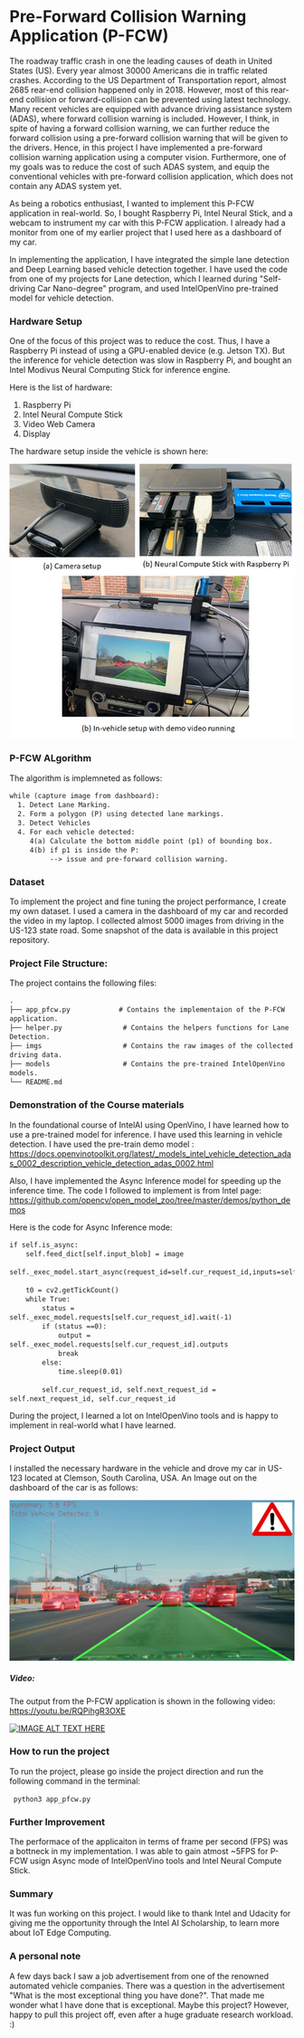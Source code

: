 # Pre-Forward Collision Warning Application (P-FCW)

The roadway traffic crash in one the leading causes of death in United States (US). Every year almost 30000 Americans die in traffic related crashes. According to the US Department of Transportation report, almost 2685 rear-end collision happened only in 2018. However, most of this rear-end collision or forward-collision can be prevented using latest technology. Many recent vehicles are equipped with advance driving assistance system (ADAS), where forward collision warning is included. However, I think, in spite of having a forward collision warning, we can further reduce the forward collision using a pre-forward collision warning that will be given to the drivers. Hence, in this project I have implemented a pre-forward collision warning application using a computer vision. Furthermore, one of my goals was to reduce the cost of such ADAS system, and equip the conventional vehicles with pre-forward collision application, which does not contain any ADAS system yet.


As being a robotics enthusiast, I wanted to implement this P-FCW application in real-world. So, I bought Raspberry Pi, Intel Neural Stick, and a webcam to instrument my car with this P-FCW application. I already had a monitor from one of my earlier project that I used here as a dashboard of my car.


In implementing the application, I have integrated the simple lane detection and Deep Learning based vehicle detection together. I have used the code from one of my projects for Lane detection, which I learned during "Self-driving Car Nano-degree" program, and used IntelOpenVino pre-trained model for vehicle detection.


### Hardware Setup


One of the focus of this project was to reduce the cost. Thus, I have a Raspberry Pi instead of using a GPU-enabled device (e.g. Jetson TX).
But the inference for vehicle detection was slow in Raspberry Pi, and bought an Intel Modivus Neural Computing Stick for inference engine.

Here is the list of hardware:


1. Raspberry Pi 
2. Intel Neural Compute Stick 
3. Video Web Camera 
4. Display

The hardware setup inside the vehicle is shown here:



![Alt text](images/hardware_setup.jpg?raw=true "Hardware Setup")
 


### P-FCW ALgorithm
The algorithm is implemneted as follows:
```
while (capture image from dashboard):
  1. Detect Lane Marking.
  2. Form a polygon (P) using detected lane markings.
  3. Detect Vehicles
  4. For each vehicle detected:
     4(a) Calculate the bottom middle point (p1) of bounding box.
     4(b) if p1 is inside the P:
          --> issue and pre-forward collision warning.
```
### Dataset

To implement the project and fine tuning the project performance, I create my own dataset. I used a camera in the dashboard of my car and recorded the video in my laptop. I collected almost 5000 images from driving in the US-123 state road. Some snapshot of the data is available in this project repository.


### Project File Structure:

The project contains the following files: 

    .
    ├── app_pfcw.py            # Contains the implementaion of the P-FCW application.
    ├── helper.py               # Contains the helpers functions for Lane Detection.
    ├── imgs                    # Contains the raw images of the collected driving data.
    ├── models                  # Contains the pre-trained IntelOpenVino models.
    └── README.md
    


### Demonstration of the Course materials 
In the foundational course of IntelAI using OpenVino, I have learned how to use a pre-trained model for inference. I have used this learning in vehicle detection. I have used the pre-train demo model : https://docs.openvinotoolkit.org/latest/_models_intel_vehicle_detection_adas_0002_description_vehicle_detection_adas_0002.html


Also, I have implemented  the Async Inference model for speeding up the inference time. The code I followed to implement is from Intel page:
https://github.com/opencv/open_model_zoo/tree/master/demos/python_demos

Here is the code for Async Inference mode:

```
if self.is_async:
    self.feed_dict[self.input_blob] = image
    self._exec_model.start_async(request_id=self.cur_request_id,inputs=self.feed_dict)

    t0 = cv2.getTickCount()
    while True:
        status = self._exec_model.requests[self.cur_request_id].wait(-1)
        if (status ==0):
            output = self._exec_model.requests[self.cur_request_id].outputs
            break
        else:
            time.sleep(0.01)

        self.cur_request_id, self.next_request_id = self.next_request_id, self.cur_request_id
```                

During the project, I learned a lot on IntelOpenVino tools and is happy to implement in real-world what I have learned.



### Project Output
I installed the necessary hardware in the vehicle and drove my car in US-123 located at Clemson, South Carolina, USA. An Image out on the dashboard of the car is as follows:

![Alt text](images/frame_5189.jpg?raw=true "Sample Output")


##### Video:

The output from the P-FCW application is shown in the following video:  https://youtu.be/RQPihgR3OXE

[![IMAGE ALT TEXT HERE](https://img.youtube.com/vi/RQPihgR3OXE/0.jpg)](https://www.youtube.com/watch?v=RQPihgR3OXE)


### How to run the project

To run the project, please go inside the project direction and run the following command in the terminal:

``` python3 app_pfcw.py```


### Further Improvement

The performace of the applicaiton in terms of frame per second (FPS) was a bottneck in my implementation. I was able to gain atmost ~5FPS for P-FCW usign Async mode of IntelOpenVino tools and Intel Neural Compute Stick. 

### Summary 

It was fun working on this project. I would like to thank Intel and Udacity for giving me the opportunity through the Intel AI Scholarship, to learn more about IoT Edge Computing. 

### A personal note

A few days back I saw a job advertisement from one of the renowned automated vehicle companies. There was a question in the advertisement "What is the most exceptional thing you have done?". That made me wonder what I have done that is exceptional. Maybe this project? However, happy to pull this project off, even after a huge graduate research workload. :)


